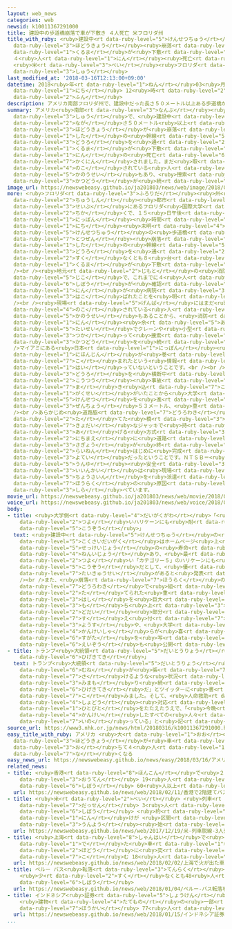 ```yaml
---
layout: web_news
categories: web
newsid: k10011367291000
title: 建設中の歩道橋崩落で車が下敷き ４人死亡 米フロリダ州
title_with_ruby: <ruby>建設中<rt data-ruby-level="5">けんせつちゅう</rt></ruby>の<ruby>歩道橋<rt
  data-ruby-level="3">ほどうきょう</rt></ruby><ruby>崩落<rt data-ruby-level="7">ほうらく</rt></ruby>で<ruby>車<rt
  data-ruby-level="1">くるま</rt></ruby>が<ruby>下敷<rt data-ruby-level="7">したじ</rt></ruby>き
  ４<ruby>人<rt data-ruby-level="1">にん</rt></ruby><ruby>死亡<rt data-ruby-level="6">しぼう</rt></ruby>
  <ruby>米<rt data-ruby-level="3">べい</rt></ruby><ruby>フロリダ<rt data-ruby-level="3">ふろりだ</rt></ruby><ruby>州<rt
  data-ruby-level="3">しゅう</rt></ruby>
last_modified_at: '2018-03-16T12:13:00+09:00'
datetime: 2018<ruby>年<rt data-ruby-level="1">ねん</rt></ruby>03<ruby>月<rt data-ruby-level="1">がつ</rt></ruby>16<ruby>日<rt
  data-ruby-level="1">にち</rt></ruby> 12<ruby>時<rt data-ruby-level="2">じ</rt></ruby>13<ruby>分<rt
  data-ruby-level="2">ふん</rt></ruby>
description: アメリカ南部フロリダ州で、建設中だった長さ５０メートル以上ある歩道橋が崩落し、下の幹線道路を通っていた車が下敷きになって、これまでに４人の死亡が確認されました。まだ取り残されている人がいる可能性もあり、捜索活動が続けられています。
summary: アメリカ<ruby>南部<rt data-ruby-level="3">なんぶ</rt></ruby><ruby>フロリダ<rt data-ruby-level="3">ふろりだ</rt></ruby><ruby>州<rt
  data-ruby-level="3">しゅう</rt></ruby>で、<ruby>建設中<rt data-ruby-level="5">けんせつちゅう</rt></ruby>だった<ruby>長<rt
  data-ruby-level="2">なが</rt></ruby>さ５０メートル<ruby>以上<rt data-ruby-level="4">いじょう</rt></ruby>ある<ruby>歩道橋<rt
  data-ruby-level="3">ほどうきょう</rt></ruby>が<ruby>崩落<rt data-ruby-level="7">ほうらく</rt></ruby>し、<ruby>下<rt
  data-ruby-level="1">した</rt></ruby>の<ruby>幹線<rt data-ruby-level="5">かんせん</rt></ruby><ruby>道路<rt
  data-ruby-level="3">どうろ</rt></ruby>を<ruby>通<rt data-ruby-level="2">とお</rt></ruby>っていた<ruby>車<rt
  data-ruby-level="1">くるま</rt></ruby>が<ruby>下敷<rt data-ruby-level="7">したじ</rt></ruby>きになって、これまでに４<ruby>人<rt
  data-ruby-level="1">にん</rt></ruby>の<ruby>死亡<rt data-ruby-level="6">しぼう</rt></ruby>が<ruby>確認<rt
  data-ruby-level="7">かくにん</rt></ruby>されました。まだ<ruby>取<rt data-ruby-level="4">と</rt></ruby>り<ruby>残<rt
  data-ruby-level="4">のこ</rt></ruby>されている<ruby>人<rt data-ruby-level="1">ひと</rt></ruby>がいる<ruby>可能性<rt
  data-ruby-level="5">かのうせい</rt></ruby>もあり、<ruby>捜索<rt data-ruby-level="7">そうさく</rt></ruby><ruby>活動<rt
  data-ruby-level="3">かつどう</rt></ruby>が<ruby>続<rt data-ruby-level="4">つづ</rt></ruby>けられています。
image_url: https://newswebeasy.github.io/ja201803/news/web/image/2018/03/16/K10011367291_1803161203_1803161213_01_02.jpg
more: <ruby>フロリダ<rt data-ruby-level="3">ふろりだ</rt></ruby><ruby>州<rt data-ruby-level="3">しゅう</rt></ruby>の<ruby>中心<rt
  data-ruby-level="2">ちゅうしん</rt></ruby><ruby>都市<rt data-ruby-level="3">とし</rt></ruby>マイアミの<ruby>西部<rt
  data-ruby-level="3">せいぶ</rt></ruby>にあるフロリダ<ruby>国際大学<rt data-ruby-level="5">こくさいだいがく</rt></ruby>の<ruby>近<rt
  data-ruby-level="2">ちか</rt></ruby>くで、１５<ruby>日午後<rt data-ruby-level="2">にちごご</rt></ruby>（<ruby>日本<rt
  data-ruby-level="1">にっぽん</rt></ruby><ruby>時間<rt data-ruby-level="2">じかん</rt></ruby>１６<ruby>日<rt
  data-ruby-level="1">にち</rt></ruby><ruby>未明<rt data-ruby-level="4">みめい</rt></ruby>）、<ruby>建設中<rt
  data-ruby-level="5">けんせつちゅう</rt></ruby>の<ruby>歩道橋<rt data-ruby-level="3">ほどうきょう</rt></ruby>が<ruby>突然<rt
  data-ruby-level="7">とつぜん</rt></ruby><ruby>崩落<rt data-ruby-level="7">ほうらく</rt></ruby>し、<ruby>下<rt
  data-ruby-level="1">した</rt></ruby>の<ruby>幹線<rt data-ruby-level="5">かんせん</rt></ruby><ruby>道路<rt
  data-ruby-level="3">どうろ</rt></ruby>を<ruby>通<rt data-ruby-level="2">とお</rt></ruby>っていた<ruby>少<rt
  data-ruby-level="2">すく</rt></ruby>なくとも８<ruby>台<rt data-ruby-level="2">だい</rt></ruby>の<ruby>車<rt
  data-ruby-level="1">くるま</rt></ruby>が<ruby>下敷<rt data-ruby-level="7">したじ</rt></ruby>きになりました。<br
  /><br /><ruby>地元<rt data-ruby-level="2">じもと</rt></ruby>の<ruby>消防<rt data-ruby-level="5">しょうぼう</rt></ruby>は、この<ruby>事故<rt
  data-ruby-level="5">じこ</rt></ruby>で、これまでに４<ruby>人<rt data-ruby-level="1">にん</rt></ruby>の<ruby>死亡<rt
  data-ruby-level="6">しぼう</rt></ruby>が<ruby>確認<rt data-ruby-level="7">かくにん</rt></ruby>されたほか、９<ruby>人<rt
  data-ruby-level="1">にん</rt></ruby>が<ruby>病院<rt data-ruby-level="3">びょういん</rt></ruby>に<ruby>運<rt
  data-ruby-level="3">はこ</rt></ruby>ばれたことを<ruby>明<rt data-ruby-level="2">あき</rt></ruby>らかにしました。<br
  /><br /><ruby>現場<rt data-ruby-level="5">げんば</rt></ruby>にはまだ<ruby>取<rt data-ruby-level="4">と</rt></ruby>り<ruby>残<rt
  data-ruby-level="4">のこ</rt></ruby>されている<ruby>人<rt data-ruby-level="1">ひと</rt></ruby>がいる<ruby>可能性<rt
  data-ruby-level="5">かのうせい</rt></ruby>もあることから、<ruby>消防<rt data-ruby-level="5">しょうぼう</rt></ruby>は１００<ruby>人<rt
  data-ruby-level="1">にん</rt></ruby><ruby>余<rt data-ruby-level="5">あま</rt></ruby>りの<ruby>態勢<rt
  data-ruby-level="5">たいせい</rt></ruby>でクレーンや<ruby>小型<rt data-ruby-level="4">こがた</rt></ruby>カメラなどを<ruby>使<rt
  data-ruby-level="3">つか</rt></ruby>って<ruby>捜索<rt data-ruby-level="7">そうさく</rt></ruby><ruby>活動<rt
  data-ruby-level="3">かつどう</rt></ruby>を<ruby>続<rt data-ruby-level="4">つづ</rt></ruby>けています。<br
  />マイアミにある<ruby>日本<rt data-ruby-level="1">にっぽん</rt></ruby><ruby>総領事館<rt data-ruby-level="5">そうりょうじかん</rt></ruby>によりますと、これまでのところ<ruby>日本人<rt
  data-ruby-level="1">にほんじん</rt></ruby>が<ruby>巻<rt data-ruby-level="7">ま</rt></ruby>き<ruby>込<rt
  data-ruby-level="7">こ</rt></ruby>まれたという<ruby>情報<rt data-ruby-level="5">じょうほう</rt></ruby>は<ruby>入<rt
  data-ruby-level="1">はい</rt></ruby>っていないということです。<br /><br /><ruby>歩道橋<rt data-ruby-level="3">ほどうきょう</rt></ruby>は、<ruby>道路<rt
  data-ruby-level="3">どうろ</rt></ruby>を<ruby>横断中<rt data-ruby-level="5">おうだんちゅう</rt></ruby>に<ruby>交通<rt
  data-ruby-level="2">こうつう</rt></ruby><ruby>事故<rt data-ruby-level="5">じこ</rt></ruby>に<ruby>巻<rt
  data-ruby-level="7">ま</rt></ruby>き<ruby>込<rt data-ruby-level="7">こ</rt></ruby>まれる<ruby>学生<rt
  data-ruby-level="1">がくせい</rt></ruby>がいたことから<ruby>大学<rt data-ruby-level="1">だいがく</rt></ruby>が<ruby>建設<rt
  data-ruby-level="5">けんせつ</rt></ruby>を<ruby>進<rt data-ruby-level="3">すす</rt></ruby>めていたもので、<ruby>全長<rt
  data-ruby-level="3">ぜんちょう</rt></ruby>５３メートル、<ruby>重<rt data-ruby-level="3">おも</rt></ruby>さ８６０トンあります。<br
  /><br />あらかじめ<ruby>道路脇<rt data-ruby-level="7">どうろわき</rt></ruby>で<ruby>組<rt data-ruby-level="2">く</rt></ruby>み<ruby>立<rt
  data-ruby-level="2">た</rt></ruby>てた<ruby>橋<rt data-ruby-level="3">はし</rt></ruby>を<ruby>巨大<rt
  data-ruby-level="7">きょだい</rt></ruby>なジャッキで<ruby>持<rt data-ruby-level="3">も</rt></ruby>ち<ruby>上<rt
  data-ruby-level="3">あ</rt></ruby>げる<ruby>方式<rt data-ruby-level="3">ほうしき</rt></ruby>で、５<ruby>日前<rt
  data-ruby-level="2">にちまえ</rt></ruby>に<ruby>道路<rt data-ruby-level="3">どうろ</rt></ruby>にかける<ruby>作業<rt
  data-ruby-level="3">さぎょう</rt></ruby>が<ruby>終<rt data-ruby-level="3">お</rt></ruby>わり、<ruby>来年<rt
  data-ruby-level="2">らいねん</rt></ruby>はじめに<ruby>完成<rt data-ruby-level="4">かんせい</rt></ruby>する<ruby>予定<rt
  data-ruby-level="3">よてい</rt></ruby>だったということです。ＮＴＳＢ＝<ruby>国家<rt data-ruby-level="2">こっか</rt></ruby><ruby>運輸<rt
  data-ruby-level="5">うんゆ</rt></ruby><ruby>安全<rt data-ruby-level="3">あんぜん</rt></ruby><ruby>委員会<rt
  data-ruby-level="3">いいんかい</rt></ruby>は<ruby>現場<rt data-ruby-level="5">げんば</rt></ruby>に<ruby>調査員<rt
  data-ruby-level="5">ちょうさいん</rt></ruby>を<ruby>派遣<rt data-ruby-level="7">はけん</rt></ruby>して<ruby>崩落<rt
  data-ruby-level="7">ほうらく</rt></ruby>の<ruby>原因<rt data-ruby-level="5">げんいん</rt></ruby>を<ruby>調<rt
  data-ruby-level="3">しら</rt></ruby>べています。
movie_url: https://newswebeasy.github.io/ja201803/news/web/movie/2018/03/16/k10011367291_201803161217_201803161219.mp4
voice_url: https://newswebeasy.github.io/ja201803/news/web/voice/2018/03/16/k10011367291_201803161217_201803161219.mp3
body:
- title: <ruby>大学側<rt data-ruby-level="4">だいがくがわ</rt></ruby>「<ruby>最<rt data-ruby-level="4">もっと</rt></ruby>も<ruby>強<rt
    data-ruby-level="2">つよ</rt></ruby>いハリケーンにも<ruby>耐<rt data-ruby-level="7">た</rt></ruby>える<ruby>構造<rt
    data-ruby-level="5">こうぞう</rt></ruby>」
  text: <ruby>建設中<rt data-ruby-level="5">けんせつちゅう</rt></ruby>の<ruby>歩道橋<rt data-ruby-level="3">ほどうきょう</rt></ruby>について、フロリダ<ruby>国際大学<rt
    data-ruby-level="5">こくさいだいがく</rt></ruby>はホームページ<ruby>上<rt data-ruby-level="1">じょう</rt></ruby>で、<ruby>設計上<rt
    data-ruby-level="5">せっけいじょう</rt></ruby>の<ruby>寿命<rt data-ruby-level="7">じゅみょう</rt></ruby>は１００<ruby>年以上<rt
    data-ruby-level="4">ねんいじょう</rt></ruby>あり、<ruby>最<rt data-ruby-level="4">もっと</rt></ruby>も<ruby>強<rt
    data-ruby-level="2">つよ</rt></ruby>い「カテゴリー５」のハリケーンにも<ruby>耐<rt data-ruby-level="7">た</rt></ruby>える<ruby>構造<rt
    data-ruby-level="5">こうぞう</rt></ruby>だとして、<ruby>優<rt data-ruby-level="7">すぐ</rt></ruby>れた<ruby>耐久性<rt
    data-ruby-level="7">たいきゅうせい</rt></ruby>があると<ruby>発表<rt data-ruby-level="3">はっぴょう</rt></ruby>していました。<br
    /><br />また、<ruby>崩落<rt data-ruby-level="7">ほうらく</rt></ruby>の５<ruby>日前<rt data-ruby-level="2">にちまえ</rt></ruby>、<ruby>道路脇<rt
    data-ruby-level="7">どうろわき</rt></ruby>で<ruby>組<rt data-ruby-level="2">く</rt></ruby>み<ruby>立<rt
    data-ruby-level="2">た</rt></ruby>てられた<ruby>重<rt data-ruby-level="3">おも</rt></ruby>さ８６０トンある<ruby>橋<rt
    data-ruby-level="3">はし</rt></ruby>を<ruby>巨大<rt data-ruby-level="7">きょだい</rt></ruby>なジャッキで<ruby>持<rt
    data-ruby-level="3">も</rt></ruby>ち<ruby>上<rt data-ruby-level="3">あ</rt></ruby>げて<ruby>土台<rt
    data-ruby-level="2">どだい</rt></ruby><ruby>部分<rt data-ruby-level="3">ぶぶん</rt></ruby>に<ruby>据<rt
    data-ruby-level="7">す</rt></ruby>え<ruby>付<rt data-ruby-level="7">つ</rt></ruby>ける<ruby>様子<rt
    data-ruby-level="3">ようす</rt></ruby>や、<ruby>大学<rt data-ruby-level="1">だいがく</rt></ruby><ruby>関係者<rt
    data-ruby-level="4">かんけいしゃ</rt></ruby>らが<ruby>喜<rt data-ruby-level="4">よろこ</rt></ruby>ぶ<ruby>姿<rt
    data-ruby-level="6">すがた</rt></ruby>を<ruby>写<rt data-ruby-level="3">うつ</rt></ruby>した<ruby>映像<rt
    data-ruby-level="6">えいぞう</rt></ruby>も<ruby>公開<rt data-ruby-level="3">こうかい</rt></ruby>していました。
- title: トランプ<ruby>大統領<rt data-ruby-level="5">だいとうりょう</rt></ruby>「あまりに<ruby>悲劇的<rt
    data-ruby-level="6">ひげきてき</rt></ruby>」
  text: トランプ<ruby>大統領<rt data-ruby-level="5">だいとうりょう</rt></ruby>は１５<ruby>日<rt data-ruby-level="1">にち</rt></ruby>、「<ruby>胸<rt
    data-ruby-level="6">むね</rt></ruby>が<ruby>張<rt data-ruby-level="7">は</rt></ruby>り<ruby>裂<rt
    data-ruby-level="7">さ</rt></ruby>けるような<ruby>状況<rt data-ruby-level="7">じょうきょう</rt></ruby>を<ruby>見守<rt
    data-ruby-level="3">みまも</rt></ruby>り<ruby>続<rt data-ruby-level="4">つづ</rt></ruby>けている。あまりに<ruby>悲劇的<rt
    data-ruby-level="6">ひげきてき</rt></ruby>だ」とツイッターに<ruby>書<rt data-ruby-level="7">か</rt></ruby>き<ruby>込<rt
    data-ruby-level="7">こ</rt></ruby>みました。そして、<ruby>人命救助<rt data-ruby-level="4">じんめいきゅうじょ</rt></ruby>などの<ruby>初動<rt
    data-ruby-level="4">しょどう</rt></ruby><ruby>対応<rt data-ruby-level="5">たいおう</rt></ruby>にあたった<ruby>人々<rt
    data-ruby-level="1">ひとびと</rt></ruby>をたたえたうえで、「<ruby>今晩<rt data-ruby-level="6">こんばん</rt></ruby>は、<ruby>関係<rt
    data-ruby-level="4">かんけい</rt></ruby>したすべての<ruby>人々<rt data-ruby-level="1">ひとびと</rt></ruby>のために<ruby>祈<rt
    data-ruby-level="7">いの</rt></ruby>っている」と<ruby>記<rt data-ruby-level="2">しる</rt></ruby>しています。
source_url: https://www3.nhk.or.jp/news/html/20180316/k10011367291000.html
easy_title_with_ruby: アメリカ <ruby>大<rt data-ruby-level="1">おお</rt></ruby>きな<ruby>歩道橋<rt
  data-ruby-level="3">ほどうきょう</rt></ruby>が<ruby>車<rt data-ruby-level="1">くるま</rt></ruby>に<ruby>落<rt
  data-ruby-level="3">お</rt></ruby>ちて４<ruby>人<rt data-ruby-level="1">にん</rt></ruby>が<ruby>亡<rt
  data-ruby-level="7">な</rt></ruby>くなる
easy_news_url: https://newswebeasy.github.io/news/easy/2018/03/16/アメリカ-大きな歩道橋が車に落ちて4人が亡くなる
related_news:
- title: <ruby>香港<rt data-ruby-level="8">ほんこん</rt></ruby>で<ruby>２階建<rt data-ruby-level="4">にかいだ</rt></ruby>てバス<ruby>横転<rt
    data-ruby-level="3">おうてん</rt></ruby> 19<ruby>人<rt data-ruby-level="1">にん</rt></ruby><ruby>死亡<rt
    data-ruby-level="6">しぼう</rt></ruby> 60<ruby>人以上<rt data-ruby-level="4">にんいじょう</rt></ruby>けが
  url: https://newswebeasy.github.io/news/web/2018/02/11/香港で2階建てバス横転-19人死亡-60人以上けが
- title: <ruby>米<rt data-ruby-level="2">べい</rt></ruby> <ruby>列車<rt data-ruby-level="3">れっしゃ</rt></ruby><ruby>脱線<rt
    data-ruby-level="7">だっせん</rt></ruby> 3<ruby>人<rt data-ruby-level="1">にん</rt></ruby><ruby>死亡<rt
    data-ruby-level="6">しぼう</rt></ruby> <ruby>約<rt data-ruby-level="4">やく</rt></ruby>100<ruby>人<rt
    data-ruby-level="1">にん</rt></ruby>けが <ruby>区間<rt data-ruby-level="3">くかん</rt></ruby>は<ruby>運用<rt
    data-ruby-level="3">うんよう</rt></ruby><ruby>始<rt data-ruby-level="3">はじ</rt></ruby>まったばかり
  url: https://newswebeasy.github.io/news/web/2017/12/19/米-列車脱線-3人死亡-約100人けが-区間は運用始まったばかり
- title: <ruby>上海<rt data-ruby-level="8">しゃんはい</rt></ruby>で<ruby>火<rt data-ruby-level="1">ひ</rt></ruby>が<ruby>出<rt
    data-ruby-level="1">で</rt></ruby>た<ruby>車<rt data-ruby-level="1">くるま</rt></ruby>が<ruby>歩道<rt
    data-ruby-level="2">ほどう</rt></ruby>に<ruby>突<rt data-ruby-level="7">つ</rt></ruby>っ<ruby>込<rt
    data-ruby-level="7">こ</rt></ruby>む 18<ruby>人<rt data-ruby-level="1">にん</rt></ruby>けが
  url: https://newswebeasy.github.io/news/web/2018/02/02/上海で火が出た車が歩道に突っ込む-18人けが
- title: ペルー バス<ruby>転落<rt data-ruby-level="3">てんらく</rt></ruby><ruby>事故<rt data-ruby-level="5">じこ</rt></ruby>
    <ruby>少<rt data-ruby-level="2">すく</rt></ruby>なくとも48<ruby>人<rt data-ruby-level="1">にん</rt></ruby><ruby>死亡<rt
    data-ruby-level="6">しぼう</rt></ruby>
  url: https://newswebeasy.github.io/news/web/2018/01/04/ペルー-バス転落事故-少なくとも48人死亡
- title: インドネシア<ruby>証券<rt data-ruby-level="5">しょうけん</rt></ruby><ruby>取引所<rt data-ruby-level="3">とりひきじょ</rt></ruby>
    <ruby>建物<rt data-ruby-level="4">たてもの</rt></ruby>の<ruby>一部<rt data-ruby-level="3">いちぶ</rt></ruby><ruby>崩壊<rt
    data-ruby-level="7">ほうかい</rt></ruby> 77<ruby>人<rt data-ruby-level="1">にん</rt></ruby>けが
  url: https://newswebeasy.github.io/news/web/2018/01/15/インドネシア証券取引所-建物の一部崩壊-77人けが
...
```

